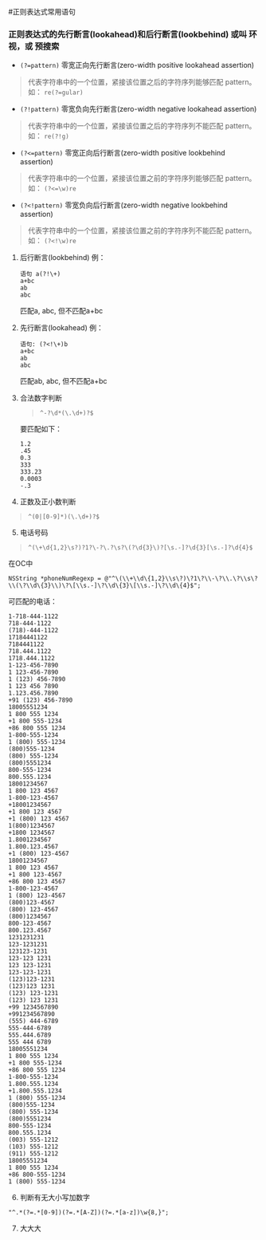 
#正则表达式常用语句

### 正则表达式的先行断言(lookahead)和后行断言(lookbehind) 或叫 环视，或 预搜索
* `(?=pattern)` 零宽正向先行断言(zero-width positive lookahead assertion)

>代表字符串中的一个位置，紧接该位置之后的字符序列能够匹配 pattern。 如： `re(?=gular)`

* `(?!pattern)` 零宽负向先行断言(zero-width negative lookahead assertion)

> 代表字符串中的一个位置，紧接该位置之后的字符序列不能匹配 pattern。  如： `re(?!g)`

* `(?<=pattern)` 零宽正向后行断言(zero-width positive lookbehind assertion)

> 代表字符串中的一个位置，紧接该位置之前的字符序列能够匹配 pattern。 如： `(?<=\w)re`

* `(?<!pattern)` 零宽负向后行断言(zero-width negative lookbehind assertion)

> 代表字符串中的一个位置，紧接该位置之前的字符序列不能匹配 pattern。如： `(?<!\w)re`

1. 后行断言(lookbehind) 例：
	>
	
	```
	语句 a(?!\+)
	a+bc
	ab
	abc
	```
	
	匹配a, abc, 但不匹配a+bc

2. 先行断言(lookahead) 例：
	>
	
	```  
	语句: (?<!\+)b
	a+bc
	ab
	abc
	```
	匹配ab, abc, 但不匹配a+bc
	
3. 合法数字判断
	> `^-?\d*(\.\d+)?$`
	
	要匹配如下：
	```
	1.2
	.45
	0.3
	333
	333.23
	0.0003
	-.3
	```

4. 正数及正小数判断
> `^(0|[0-9]*)(\.\d+)?$`


5. 电话号码
> `^(\+\d{1,2}\s?)?1?\-?\.?\s?\(?\d{3}\)?[\s.-]?\d{3}[\s.-]?\d{4}$`

在OC中
```
NSString *phoneNumRegexp = @"^\(\\+\\d\{1,2}\\s\?)\?1\?\\-\?\\.\?\\s\?\\(\?\\d\{3}\\)\?\[\\s.-]\?\\d\{3}\[\\s.-]\?\\d\{4}$";
```

可匹配的电话：

```
1-718-444-1122
718-444-1122
(718)-444-1122
17184441122
7184441122
718.444.1122
1718.444.1122
1-123-456-7890
1 123-456-7890
1 (123) 456-7890
1 123 456 7890
1.123.456.7890
+91 (123) 456-7890
18005551234
1 800 555 1234
+1 800 555-1234
+86 800 555 1234
1-800-555-1234
1 (800) 555-1234
(800)555-1234
(800) 555-1234
(800)5551234
800-555-1234
800.555.1234
18001234567
1 800 123 4567
1-800-123-4567
+18001234567
+1 800 123 4567
+1 (800) 123 4567
1(800)1234567
+1800 1234567
1.8001234567
1.800.123.4567
+1 (800) 123-4567
18001234567
1 800 123 4567
+1 800 123-4567
+86 800 123 4567
1-800-123-4567
1 (800) 123-4567
(800)123-4567
(800) 123-4567
(800)1234567
800-123-4567
800.123.4567
1231231231
123-1231231
123123-1231
123-123 1231
123 123-1231
123-123-1231
(123)123-1231
(123)123 1231
(123) 123-1231
(123) 123 1231
+99 1234567890
+991234567890
(555) 444-6789
555-444-6789
555.444.6789
555 444 6789
18005551234
1 800 555 1234
+1 800 555-1234
+86 800 555 1234
1-800-555-1234
1.800.555.1234
+1.800.555.1234
1 (800) 555-1234
(800)555-1234
(800) 555-1234
(800)5551234
800-555-1234
800.555.1234
(003) 555-1212
(103) 555-1212
(911) 555-1212
18005551234
1 800 555 1234
+86 800-555-1234
1 (800) 555-1234
```

6. 判断有无大小写加数字
```
"^.*(?=.*[0-9])(?=.*[A-Z])(?=.*[a-z])\w{8,}";
```
7. 大大大